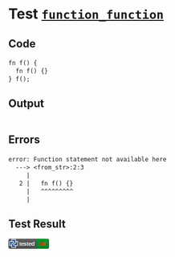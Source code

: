 # Test [`function_function`](/doc/tests/statement_usage.md#L690)

## Code

```µcad
fn f() {
  fn f() {}
} f();

```

## Output

```,plain
```

## Errors

```,plain
error: Function statement not available here
  ---> <from_str>:2:3
     |
   2 |   fn f() {}
     |   ^^^^^^^^^
     |
```

## Test Result

![FAILED AS EXPECTED](/doc/tests/.test/function_function.png)
